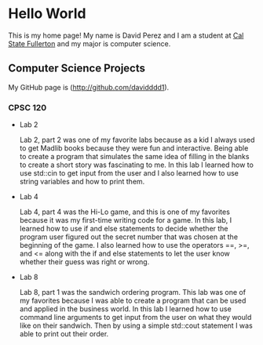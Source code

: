 # Hello World

This is my home page! My name is David Perez and I am a student at [Cal State Fullerton](http://www.fullerton.edu/) and my major is computer science.

## Computer Science Projects

My GitHub page is (http://github.com/davidddd1).

### CPSC 120

* Lab 2

   Lab 2, part 2 was one of my favorite labs because as a kid I always used to get Madlib books because they were fun and interactive. Being able to create a program that simulates the same idea of filling in the blanks to create a short story was fascinating to me. In this lab I learned how to use std::cin to get input from the user and I also learned how to use string variables and how to print them.

* Lab 4

   Lab 4, part 4 was the Hi-Lo game, and this is one of my favorites because it was my first-time writing code for a game. In this lab, I learned how to use if and else statements to decide whether the program user figured out the secret number that was chosen at the beginning of the game. I also learned how to use the operators ==, >=, and <= along with the if and else statements to let the user know whether their guess was right or wrong.

* Lab 8

   Lab 8, part 1 was the sandwich ordering program. This lab was one of my favorites because I was able to create a program that can be used and applied in the business world. In this lab I learned how to use command line arguments to get input from the user on what they would like on their sandwich. Then by using a simple std::cout statement I was able to print out their order.